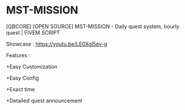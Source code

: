 # MST-MISSION
[QBCORE] [OPEN SOURCE] MST-MISSION - Daily quest system, hourly quest | FIVEM SCRIPT

Showcase :
https://youtu.be/LE0Xgl5ev-g

Features :

+Easy Customization

+Easy Config

+Exact time

+Detailed quest announcement


